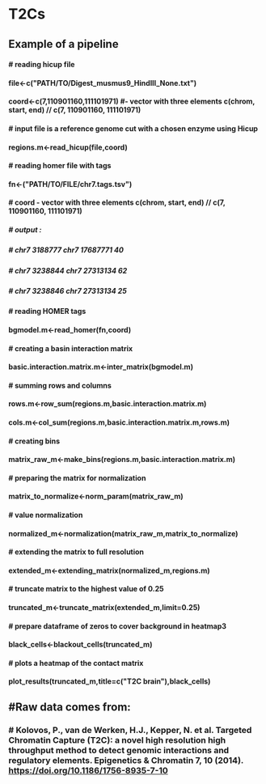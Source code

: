 # T2Cs

## Example of a pipeline
#### \# reading hicup file
#### file<-c("PATH/TO/Digest_musmus9_HindIII_None.txt")
#### coord<-c(7,110901160,111101971) #- vector with three elements c(chrom, start, end) // c(7, 110901160, 111101971)

#### \# input file is a reference genome cut with a chosen enzyme using Hicup
#### regions.m<-read_hicup(file,coord)

#### \# reading homer file with tags
#### fn<-("PATH/TO/FILE/chr7.tags.tsv")
#### \# coord - vector with three elements c(chrom, start, end) // c(7, 110901160, 111101971)
##### \# output :
##### \# chr7 3188777 chr7  17687771   40
##### \# chr7 3238844 chr7  27313134   62
##### \# chr7 3238846 chr7  27313134   25

#### \# reading HOMER tags
#### bgmodel.m<-read_homer(fn,coord)

#### \# creating a basin interaction matrix
#### basic.interaction.matrix.m<-inter_matrix(bgmodel.m)

#### \# summing rows and columns
#### rows.m<-row_sum(regions.m,basic.interaction.matrix.m)
#### cols.m<-col_sum(regions.m,basic.interaction.matrix.m,rows.m)

#### \# creating bins
#### matrix_raw_m<-make_bins(regions.m,basic.interaction.matrix.m)

#### \# preparing the matrix for normalization
#### matrix_to_normalize<-norm_param(matrix_raw_m)

#### \# value normalization
#### normalized_m<-normalization(matrix_raw_m,matrix_to_normalize)

#### \# extending the matrix to full resolution
#### extended_m<-extending_matrix(normalized_m,regions.m)

#### \# truncate matrix to the highest value of 0.25
#### truncated_m<-truncate_matrix(extended_m,limit=0.25)

#### \# prepare dataframe of zeros to cover background in heatmap3
#### black_cells<-blackout_cells(truncated_m)

#### \# plots a heatmap of the contact matrix
#### plot_results(truncated_m,title=c("T2C brain"),black_cells)

## \#Raw data comes from:
### \# Kolovos, P., van de Werken, H.J., Kepper, N. et al. Targeted Chromatin Capture (T2C): a novel high resolution high throughput method to detect genomic interactions and regulatory elements. Epigenetics & Chromatin 7, 10 (2014). https://doi.org/10.1186/1756-8935-7-10
